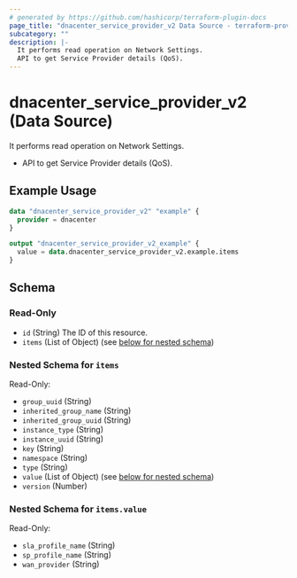 ```yaml
---
# generated by https://github.com/hashicorp/terraform-plugin-docs
page_title: "dnacenter_service_provider_v2 Data Source - terraform-provider-dnacenter"
subcategory: ""
description: |-
  It performs read operation on Network Settings.
  API to get Service Provider details (QoS).
---
```


# dnacenter_service_provider_v2 (Data Source)

It performs read operation on Network Settings.

- API to get Service Provider details (QoS).

## Example Usage

```terraform
data "dnacenter_service_provider_v2" "example" {
  provider = dnacenter
}

output "dnacenter_service_provider_v2_example" {
  value = data.dnacenter_service_provider_v2.example.items
}
```

<!-- schema generated by tfplugindocs -->
## Schema

### Read-Only

- `id` (String) The ID of this resource.
- `items` (List of Object) (see [below for nested schema](#nestedatt--items))

<a id="nestedatt--items"></a>
### Nested Schema for `items`

Read-Only:

- `group_uuid` (String)
- `inherited_group_name` (String)
- `inherited_group_uuid` (String)
- `instance_type` (String)
- `instance_uuid` (String)
- `key` (String)
- `namespace` (String)
- `type` (String)
- `value` (List of Object) (see [below for nested schema](#nestedobjatt--items--value))
- `version` (Number)

<a id="nestedobjatt--items--value"></a>
### Nested Schema for `items.value`

Read-Only:

- `sla_profile_name` (String)
- `sp_profile_name` (String)
- `wan_provider` (String)
